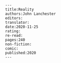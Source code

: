 
    ---
    title:Reality
    authors:John Lanchester
    editors:
    translator:
    date:2020-11-25
    rating:
    re-read:
    pages:240
    non-fiction:
    comic:
    published:2020
    ---

    